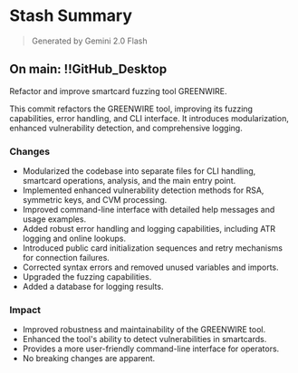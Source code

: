 # Stash Summary

> Generated by Gemini 2.0 Flash

## On main: !!GitHub_Desktop<main>

Refactor and improve smartcard fuzzing tool GREENWIRE.

This commit refactors the GREENWIRE tool, improving its fuzzing capabilities, error handling, and CLI interface. It introduces modularization, enhanced vulnerability detection, and comprehensive logging.

### Changes
- Modularized the codebase into separate files for CLI handling, smartcard operations, analysis, and the main entry point.
- Implemented enhanced vulnerability detection methods for RSA, symmetric keys, and CVM processing.
- Improved command-line interface with detailed help messages and usage examples.
- Added robust error handling and logging capabilities, including ATR logging and online lookups.
- Introduced public card initialization sequences and retry mechanisms for connection failures.
- Corrected syntax errors and removed unused variables and imports.
- Upgraded the fuzzing capabilities.
- Added a database for logging results.

### Impact
- Improved robustness and maintainability of the GREENWIRE tool.
- Enhanced the tool's ability to detect vulnerabilities in smartcards.
- Provides a more user-friendly command-line interface for operators.
- No breaking changes are apparent.